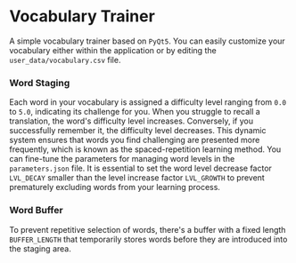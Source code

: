 # Vocabulary Trainer

A simple vocabulary trainer based on ```PyQt5```. You can easily customize your vocabulary either within the application or by editing the ```user_data/vocabulary.csv``` file.

### Word Staging

Each word in your vocabulary is assigned a difficulty level ranging from ```0.0``` to ```5.0```, indicating its challenge for you. When you struggle to recall a translation, the word's difficulty level increases. Conversely, if you successfully remember it, the difficulty level decreases. This dynamic system ensures that words you find challenging are presented more frequently, which is known as the spaced-repetition learning method. You can fine-tune the parameters for managing word levels in the ```parameters.json``` file. It is essential to set the word level decrease factor ```LVL_DECAY``` smaller than the level increase factor ```LVL_GROWTH``` to prevent prematurely excluding words from your learning process.

### Word Buffer

To prevent repetitive selection of words, there's a buffer with a fixed length ```BUFFER_LENGTH``` that temporarily stores words before they are introduced into the staging area.
